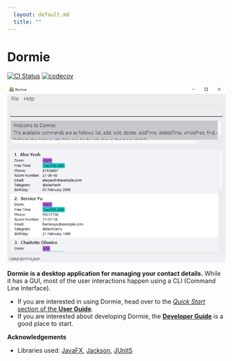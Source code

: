 ```yaml
---
  layout: default.md
  title: ""
---
```


# Dormie

[![CI Status](https://github.com/AY2324S2-CS2103T-F11-4/tp/workflows/Java%20CI/badge.svg)](https://github.com/AY2324S2-CS2103T-F11-4/tp/actions)
[![codecov](https://codecov.io/gh/AY2324S2-CS2103T-F11-4/tp/branch/master/graph/badge.svg)](https://codecov.io/gh/AY2324S2-CS2103T-F11-4/tp)

![Ui](images/Ui.png)

**Dormie is a desktop application for managing your contact details.** While it has a GUI, most of the user interactions happen using a CLI (Command Line Interface).

* If you are interested in using Dormie, head over to the [_Quick Start_ section of the **User Guide**](Dormie_User_Guide.pdf).
* If you are interested about developing Dormie, the [**Developer Guide**](DeveloperGuide.md) is a good place to start.

**Acknowledgements**

* Libraries used: [JavaFX](https://openjfx.io/), [Jackson](https://github.com/FasterXML/jackson), [JUnit5](https://github.com/junit-team/junit5)

